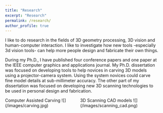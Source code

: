 ```yaml
---
title: "Research"
excerpt: "Research"
permalink: /research/
author_profile: true
---
```


I like to do research in the fields of 3D geometry processing, 3D vision and human-computer interaction. I like to investigate how new tools -especially 3d vision tools- can help more people design and fabricate their own things.

During my Ph.D., I have published four conference papers and one paper at the IEEE computer graphics and applications journal.  My Ph.D. dissertation was focused on developing tools to help novices in carving 3D models using a projector-camera system. Using the system novices could carve fine model details at sub-millimeter accuracy. The other part of my dissertation was focused on developing new 3D scanning technologies to be used in personal design and fabrication.

<div style="float:left; width:100%;">
	<div style="float:left; width:49%;">
		Computer Assisted Carving
		![](/images/carving.jpg)
	</div>
	<div style="float:left; width:49%;">
		3D Scanning CAD models
		![](/images/scanning_cad.png)
	</div>	
</div>

